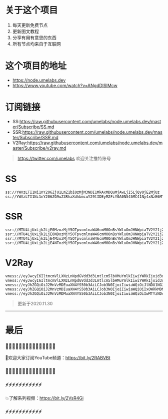 # 关于这个项目
1. 每天更新免费节点
2. 更新图文教程
3. 分享有用有意思的东西
4. 所有节点均来自于互联网

# 这个项目的地址

* https://node.umelabs.dev
* https://www.youtube.com/watch?v=ANgdDISlMcw

# 订阅链接

* SS:https://raw.githubusercontent.com/umelabs/node.umelabs.dev/master/Subscribe/SS.md
* SSR:https://raw.githubusercontent.com/umelabs/node.umelabs.dev/master/Subscribe/SSR.md
* V2Ray:https://raw.githubusercontent.com/umelabs/node.umelabs.dev/master/Subscribe/v2ray.md

>  https://twitter.com/umelabs 欢迎关注推特账号

# SS

```http
ss://YWVzLTI1Ni1nY206ZjU1LmZ1bi0zMjM3NDI1MkAxMDQuMjAwLjI5LjQyOjE2MjUz
ss://YWVzLTI1Ni1nY206ZG9uZ3RhaXdhbmcuY29tIDEyM2FiY0A0NS45MC41Ny4xNzE6MTIzNDU=
```

# SSR

```http
ssr://MTU4LjUxLjk2LjE0MzozMjY5OTpvcmlnaW46cmM0OnBsYWluOmJHNWpiaTV2Y21jZ04ycDAvP29iZnNwYXJhbT0mcmVtYXJrcz01TGljNUxxc1FRJmdyb3VwPVRHNWpiaTV2Y21j
ssr://MTU4LjUxLjk2LjE0NDozMjY5OTpvcmlnaW46cmM0OnBsYWluOmJHNWpiaTV2Y21jZ04ycDAvP29iZnNwYXJhbT0mcmVtYXJrcz01TGljNUxxc1FnJmdyb3VwPVRHNWpiaTV2Y21j
ssr://MTU4LjUxLjk2LjE4MzozMjY5OTpvcmlnaW46cmM0OnBsYWluOmJHNWpiaTV2Y21jZ04ycDAvP29iZnNwYXJhbT0mcmVtYXJrcz01TGljNUxxc1F3Jmdyb3VwPVRHNWpiaTV2Y21j
ssr://MTU4LjUxLjk2LjE4NTozMjY5OTpvcmlnaW46cmM0OnBsYWluOmJHNWpiaTV2Y21jZ04ycDAvP29iZnNwYXJhbT0mcmVtYXJrcz01TGljNUxxc1JBJmdyb3VwPVRHNWpiaTV2Y21j
```

# V2Ray

```http
vmess://eyJwcyI6IltmcmVlLXNzLnNpdGVdd3d3Lmtlcm5lbHMuYmlkIiwiYWRkIjoid3d3Lmtlcm5lbHMuYmlkIiwicG9ydCI6IjQ0MyIsImlkIjoiZjZiYzg2YjctYmIxYS1jNmY1LWRiZmQtZGUyOGMxY2E5OWE2IiwiYWlkIjoiMCIsIm5ldCI6IndzIiwidHlwZSI6Im5vbmUiLCJob3N0IjoiL3dzIiwidGxzIjoidGxzIn0=
vmess://eyJwcyI6IltmcmVlLXNzLnNpdGVdd3d3Lmtlcm5lbHMuYmlkIiwiYWRkIjoid3d3Lmtlcm5lbHMuYmlkIiwicG9ydCI6IjgwIiwiaWQiOiI2YTZlZDBiMS02YzRmLTJiMDMtZTQ2Yy1kMWVjN2QzYTk4ZGYiLCJhaWQiOiIwIiwibmV0Ijoid3MiLCJ0eXBlIjoibm9uZSIsImhvc3QiOiIvd3MiLCJ0bHMiOiJub25lIn0=
vmess://eyJhZGQiOiJ2MnVzMDEuaXN4YS50b3AiLCJob3N0IjoiIiwiaWQiOiJlNDU1NGJlMi0yNTJhLTQxMDAtYTNlNy1iNDAzMWZkOTc4OWIiLCJuZXQiOiJ3cyIsInBhdGgiOiJcL3JheSIsInBvcnQiOiI0NDMiLCJwcyI6ImlzeC55dC0wMSIsInRscyI6InRscyIsInYiOjIsImFpZCI6MCwidHlwZSI6Im5vbmUifQo=
vmess://eyJhZGQiOiJ2MnVzMDIuaXN4YS50b3AiLCJob3N0IjoiIiwiaWQiOiIxOWRkMDNlMS02OGNmLTRkMDAtYjJiNS02NDYyYzg4M2MzODQiLCJuZXQiOiJ3cyIsInBhdGgiOiJcL3JheSIsInBvcnQiOiI0NDMiLCJwcyI6ImlzeC55dC0wMiIsInRscyI6InRscyIsInYiOjIsImFpZCI6MCwidHlwZSI6Im5vbmUifQo=
vmess://eyJhZGQiOiJ2MnVzMDMuaXN4YS50b3AiLCJob3N0IjoiIiwiaWQiOiIwMTYzNDcyMC0yZTBhLTRkMjUtYjg5ZC00NDZhZjQyMmFhY2IiLCJuZXQiOiJ3cyIsInBhdGgiOiJcL3JheSIsInBvcnQiOiI0NDMiLCJwcyI6ImlzeC55dC0wMyIsInRscyI6InRscyIsInYiOjIsImFpZCI6MCwidHlwZSI6Im5vbmUifQo=
```



> 更新于2020.11.30

---

# 最后
### 🌸🌸🌸🌸🌸🌸🌸🌸🌸🌸🌸🌸🌸🌸🌸

👏欢迎大家订阅YouTube频道：https://bit.ly/2RABVBt

### 🌸🌸🌸🌸🌸🌸🌸🌸🌸🌸🌸🌸🌸🌸🌸



### ⚡️⚡️⚡️⚡️⚡️⚡️⚡️⚡️⚡️⚡️⚡️

💥了解系列视频：https://bit.ly/2VsR4Gi

### ⚡️⚡️⚡️⚡️⚡️⚡️⚡️⚡️⚡️⚡️⚡️